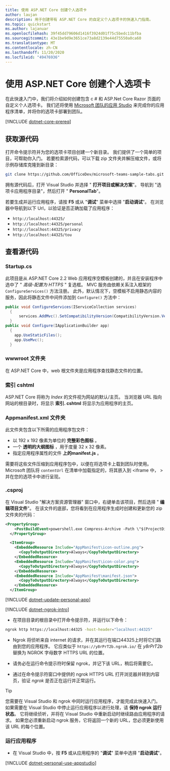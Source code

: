 ```yaml
---
title: 使用 ASP.NET Core 创建个人选项卡
author: laujan
description: 用于创建带有 ASP.NET Core 的自定义个人选项卡的快速入门指南。
ms.topic: quickstart
ms.author: lajanuar
ms.openlocfilehash: 39f45dd79606d1416f3924d01f75c5bedc11bfba
ms.sourcegitcommit: 43e1be9d9e3651ce73a8d2139e44d75550a0ca60
ms.translationtype: MT
ms.contentlocale: zh-CN
ms.lasthandoff: 11/20/2020
ms.locfileid: "49476936"
---
```

# <a name="create-a-personal-tab-with-aspnet-core"></a>使用 ASP.NET Core 创建个人选项卡

在此快速入门中，我们将介绍如何创建包含 c # 和 ASP.Net Core Razor 页面的自定义个人选项卡。 我们还将使用 [Microsoft 团队的应用 Studio](~/concepts/build-and-test/app-studio-overview.md) 来完成你的应用程序清单，并将你的选项卡部署到团队。

[!INCLUDE [dotnet-core-prereq](~/includes/tabs/dotnet-core-prereq.md)]

## <a name="get-the-source-code"></a>获取源代码

打开命令提示符并为您的选项卡项目创建一个新目录。 我们提供了一个简单的项目，可帮助你入门。 若要检索源代码，可以下载 zip 文件夹并解压缩文件，或将示例存储库克隆到新目录：

```bash
git clone https://github.com/OfficeDev/microsoft-teams-sample-tabs.git
```

拥有源代码后，打开 Visual Studio 并选择 " **打开项目或解决方案**"。 导航到 "选项卡应用程序目录"，然后打开 " **PersonalTab**"。

若要生成并运行应用程序，请按 **F5** 或从 "**调试**" 菜单中选择 "**启动调试**"。 在浏览器中导航到以下 Url，以验证是否正确加载了应用程序：

- `http://localhost:44325/`
- `http://localhost:44325/personal`
- `http://localhost:44325/privacy`
- `http://localhost:44325/tou`

## <a name="review-the-source-code"></a>查看源代码

### <a name="startupcs"></a>Startup.cs

此项目是从 ASP.NET Core 2.2 Web 应用程序空模板创建的，并且在安装程序中选中了 " *高级-配置为 HTTPS* " 复选框。 MVC 服务由依赖关系注入框架的 `ConfigureServices()` 方法注册。 此外，默认情况下，空模板不启用静态内容的服务，因此将静态文件中间件添加到 `Configure()` 方法中：

```csharp
public void ConfigureServices(IServiceCollection services)
  {
      services.AddMvc().SetCompatibilityVersion(CompatibilityVersion.Version_2_2);
  }
public void Configure(IApplicationBuilder app)
  {
    app.UseStaticFiles();
    app.UseMvc();
  }
```

### <a name="wwwroot-folder"></a>wwwroot 文件夹

在 ASP.NET Core 中，web 根文件夹是应用程序查找静态文件的位置。

### <a name="indexcshtml"></a>索引 cshtml

ASP.NET Core 将称为 *Index* 的文件视为网站的默认/主页。 当浏览器 URL 指向网站的根目录时，将显示 **索引. cshtml** 将显示为应用程序的主页。

### <a name="appmanifest-folder"></a>Appmanifest.xml 文件夹

此文件夹包含以下所需的应用程序包文件：

- 以 192 x 192 像素为单位的 **完整彩色图标** 。
- 一个 **透明的大纲图标** ，用于度量 32 x 32 像素。
- 指定应用程序属性的文件 **上的manifest.js** 。

需要将这些文件压缩到应用程序包中，以便在将选项卡上载到团队时使用。 Microsoft 团队将 `contentUrl` 在清单中加载指定的，将其嵌入到 <iframe 中， \> 并在您的选项卡中进行呈现。

### <a name="csproj"></a>.csproj

在 Visual Studio "解决方案资源管理器" 窗口中，右键单击该项目，然后选择 " **编辑项目文件**"。 在该文件的底部，您将看到在应用程序生成时创建和更新您的 zip 文件夹的代码：

```xml
<PropertyGroup>
    <PostBuildEvent>powershell.exe Compress-Archive -Path \"$(ProjectDir)AppManifest\*\" -DestinationPath \"$(TargetDir)tab.zip\" -Force</PostBuildEvent>
  </PropertyGroup>

  <ItemGroup>
    <EmbeddedResource Include="AppManifest\icon-outline.png">
      <CopyToOutputDirectory>Always</CopyToOutputDirectory>
    </EmbeddedResource>
    <EmbeddedResource Include="AppManifest\icon-color.png">
      <CopyToOutputDirectory>Always</CopyToOutputDirectory>
    </EmbeddedResource>
    <EmbeddedResource Include="AppManifest\manifest.json">
      <CopyToOutputDirectory>Always</CopyToOutputDirectory>
    </EmbeddedResource>
  </ItemGroup>
```

[!INCLUDE  [dotnet-update-personal-app](~/includes/tabs/dotnet-update-personal-app.md)]

[!INCLUDE [dotnet-ngrok-intro](~/includes/tabs/dotnet-ngrok-intro.md)]

- 在项目目录的根目录中打开命令提示符，并运行以下命令：

```bash
ngrok http https://localhost:44325 -host-header="localhost:44325"
```

- Ngrok 将侦听来自 internet 的请求，并在其运行在端口44325上时将它们路由到您的应用程序。  它应类似于 `https://y8rPrT2b.ngrok.io/` 在 *y8rPrT2b* 替换为 NGROK 字母数字 HTTPS URL 的位置。

- 请务必在运行命令提示符时保留 ngrok，并记下该 URL，稍后将需要它。

- 通过在命令提示符窗口中提供的 ngrok HTTPS URL 打开浏览器并转到内容页，验证 *ngrok* 是否正在运行并正常运行。

>[!TIP]
>您需要在 Visual Studio 和 ngrok 中同时运行应用程序，才能完成此快速入门。 如果需要在 Visual Studio 中停止运行应用程序以进行处理，请 **保持 ngrok 运行状态**。 它将继续侦听，并将在 Visual Studio 中重新启动时继续路由应用程序的请求。 如果您必须重新启动 ngrok 服务，它将返回一个新的 URL，您必须更新使用该 URL 的每个位置。

### <a name="run-your-application"></a>运行应用程序

- 在 Visual Studio 中，按 **F5** 或从应用程序的 "**调试**" 菜单中选择 "**启动调试**"。

[!INCLUDE [dotnet-personal-use-appstudio](~/includes/tabs/dotnet-personal-use-appstudio.md)]
